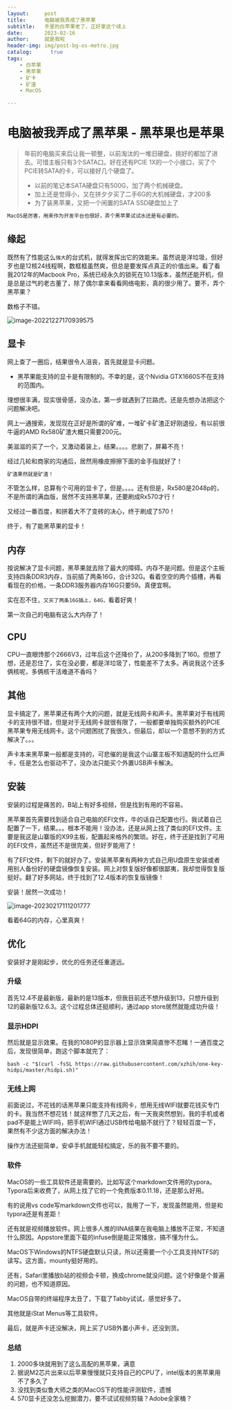 ```yaml
---
layout:     post
title:      电脑被我弄成了黑苹果
subtitle:   手里的白苹果老了，正好拿这个续上
date:       2023-02-16
author:     就是我啦
header-img: img/post-bg-os-metro.jpg
catalog: 	  true
tags:
    - 白苹果   
    - 黑苹果  
    - 矿卡
    - 矿渣    
    - MacOS

---
```


# 电脑被我弄成了黑苹果 - 黑苹果也是苹果

> 年前的电脑买来后让我一顿整，以前淘汰的一堆旧硬盘，挑好的都加了进去。可惜主板只有3个SATA口。好在还有PCIE 1X的一个小接口，买了个PCIE转SATA的卡，可以接好几个硬盘了。
>
> - 以前的笔记本SATA硬盘只有500G，加了两个机械硬盘。
> - 加上还是觉得小，又在拼夕夕买了二手6G的大机械硬盘，才200多
> - 为了装黑苹果，又把一个闲置的SATA SSD硬盘加上了

```sh
MacOS是厉害，用来作为开发平台也很好，弄个黑苹果试试水还是有必要的。
```

## 缘起

既然有了性能这么```强大```的台式机，就得发挥出它的效能来。虽然说是洋垃圾，但好歹也是12核24线程啊，数框框虽然爽，但总是要发挥点真正的价值出来。看了看我2012年的Macbook Pro，系统已经永久的锁死在10.13版本，虽然还能开机，但是总是过气的老古董了，除了偶尔拿来看看网络电影，真的很少用了。要不，弄个黑苹果？

数格子不错。

![image-20221227170939575](\img\images\image-20221227170939575.png)

## 显卡

网上查了一圈后，结果很令人沮丧，首先就是显卡问题。

- 黑苹果能支持的显卡是有限制的。不幸的是，这个Nvidia GTX1660S不在支持的范围内。


理想很丰满，现实很骨感，没办法，第一步就遇到了拦路虎。还是先想办法把这个问题解决吧。

网上一通搜索，发现现在正好是所谓的矿难，一堆矿卡矿渣正好刚退役，有以前很牛逼的AMD Rx580矿渣大概只需要200元。

美滋滋的买了一个，又激动着装上，结果。。。。悲剧了，屏幕不亮！

经过几轮和商家的沟通后，居然用橡皮擦擦下面的金手指就好了！

```sh
矿渣果然就是矿渣！
```

不管怎么样，总算有个可用的显卡了，但是。。。。还有但是，Rx580是2048p的，不是所谓的满血版，居然不支持黑苹果，还要刷成Rx570才行！

又经过一番百度，和拼着大不了变砖的决心，终于刷成了570！

终于，有了能黑苹果的显卡！

## 内存

按说解决了显卡问题，黑苹果就去除了最大的障碍。内存不是问题。但是这个主板支持四条DDR3内存，当前插了两条16G，合计32G。看着空空的两个插槽，再看看现在的价格，一条DDR3服务器内存16G只要59。真便宜啊。

实在忍不住，```又买了两条16G插上，64G，```看着好爽！

第一次自己的电脑有这么大内存了！

## CPU

CPU一直眼馋那个2666V3，过年后这个还降价了，从200多降到了160。但想了想，还是忍住了，实在没必要，都是洋垃圾了，性能差不了太多。再说我这个还多俩核呢，多俩核干活难道不香吗？

## 其他

显卡搞定了，黑苹果还有两个大的问题，就是无线网卡和声卡。黑苹果对于有线网卡的支持很不错，但是对于无线网卡就很有限了，一般都要单独购买额外的PCIE黑苹果专用无线网卡。这个问题困扰了我很久，但最后，却以一个意想不到的方式解决了。。。

声卡本来黑苹果一般都是支持的，可悲催的是我这个山寨主板不知道配的什么烂声卡，任是怎么也驱动不了，没办法只能买个外置USB声卡解决。

## 安装

安装的过程是痛苦的，B站上有好多视频，但是找到有用的不容易。

黑苹果首先需要找到适合自己电脑的EFI文件，牛的话自己配置也行。我试着自己配置了一下，结果。。。根本不能用！没办法，还是从网上找了类似的EFI文件。主要是我这是山寨版的X99主板，配置起来格外的繁琐。好在，终于还是找到了可用的EFI文件，虽然还不是很完美，但好歹能用了！

有了EFI文件，剩下的就好办了。安装黑苹果有两种方式自己用U盘原生安装或者用别人备份好的硬盘镜像恢复安装。网上对恢复版好像都很鄙夷，我却觉得恢复版挺好。翻了好多网站，终于找到了12.4版本的恢复版镜像！

安装！居然一次成功！

![image-20230217111201777](\img\images\image-20230217111201777.png)

看着64G的内存，心里真爽！

## 优化

安装好才是刚起步，优化的任务还任重道远。

### 升级

首先12.4不是最新版，最新的是13版本，但我目前还不想升级到13，只想升级到12的最新版12.6.3。这个过程总体还挺顺利，通过app store居然就能成功升级！

### 显示HDPI

然后就是显示效果。在我的1080P的显示器上显示效果简直惨不忍睹！一通百度之后，发现很简单，跑这个脚本就完了：

```shell
bash -c "$(curl -fsSL https://raw.githubusercontent.com/xzhih/one-key-hidpi/master/hidpi.sh)"
```

### 无线上网

前面说过，不花钱的话黑苹果只能支持有线网卡，想用无线WIFI就要花钱买专门的卡。我当然不想花钱！就这样憋了几天之后，有一天我突然想到，我的手机或者pad不是能上WIFI吗，把手机WIFI通过USB传给电脑不就行了？轻轻百度一下，果然有不少这方面的解决办法！

操作方法还挺简单，安卓手机就能轻松搞定，乐的我不要不要的。

### 软件

MacOS的一些工具软件还是需要的。比如写这个markdown文件用的typora。Typora后来收费了，从网上找了它的一个免费版本0.11.18，还是那么好用。

有的说用vs code写markdown文件也可以，我用了一下，发现虽然能用，但是和typora还是有差距！

还有就是视频播放软件。网上很多人推的IINA结果在我电脑上播放不正常，不知道什么原因。Appstore里面下载的infuse倒是能正常播放，搞不懂为什么。

MacOS下Windows的NTFS硬盘默认只读，所以还需要一个小工具支持NTFS的读写。这方面，mounty挺好用的。

还有，Safari里播放b站的视频会卡顿，换成chrome就没问题。这个好像是个普遍的问题，也不知道原因。

MacOS自带的终端程序太丑了，下载了Tabby试试，感觉好多了。

其他就是iStat Menus等工具软件。

最后，就是声卡还没解决，网上买了USB外置小声卡，还没到货。

### 总结

1. 2000多块就用到了这么高配的黑苹果，满意
1. 据说M2芯片出来以后苹果慢慢就只支持自己的CPU了，intel版本的黑苹果用不了多久了
1. 没找到类似鲁大师之类的MacOS下的性能评测软件，遗憾
1. 570显卡还没怎么挖掘潜力，要不试试视频剪辑？Adobe全家桶？
